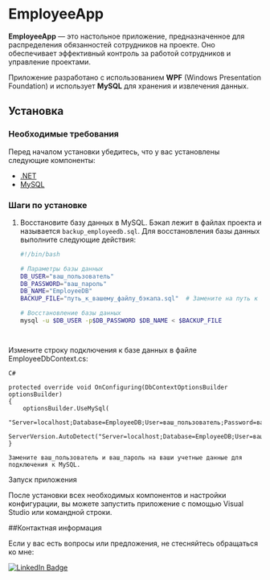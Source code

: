# EmployeeApp

**EmployeeApp** — это настольное приложение, предназначенное для распределения обязанностей сотрудников на проекте. Оно обеспечивает эффективный контроль за работой сотрудников и управление проектами.

Приложение разработано с использованием **WPF** (Windows Presentation Foundation) и использует **MySQL** для хранения и извлечения данных.

## Установка

### Необходимые требования

Перед началом установки убедитесь, что у вас установлены следующие компоненты:

- [.NET](https://dotnet.microsoft.com/download/dotnet)
- [MySQL](https://dev.mysql.com/downloads/mysql/)

### Шаги по установке

1. Восстановите базу данных в MySQL. Бэкап лежит в файлах проекта и называется `backup_employeedb.sql`. Для восстановления базы данных выполните следующие действия:

   ```bash
   #!/bin/bash

   # Параметры базы данных
   DB_USER="ваш_пользователь"
   DB_PASSWORD="ваш_пароль"
   DB_NAME="EmployeeDB"
   BACKUP_FILE="путь_к_вашему_файлу_бэкапа.sql"  # Замените на путь к backup_employeedb.sql

   # Восстановление базы данных
   mysql -u $DB_USER -p$DB_PASSWORD $DB_NAME < $BACKUP_FILE




Измените строку подключения к базе данных в файле EmployeeDbContext.cs:
   
    C#

    protected override void OnConfiguring(DbContextOptionsBuilder optionsBuilder)
    {
        optionsBuilder.UseMySql(
            "Server=localhost;Database=EmployeeDB;User=ваш_пользователь;Password=ваш_пароль;",
            ServerVersion.AutoDetect("Server=localhost;Database=EmployeeDB;User=ваш_пользователь;Password=ваш_пароль;"));
    }

    Замените ваш_пользователь и ваш_пароль на ваши учетные данные для подключения к MySQL.

Запуск приложения

После установки всех необходимых компонентов и настройки конфигурации, вы можете запустить приложение с помощью Visual Studio или командной строки.

##Контактная информация

Если у вас есть вопросы или предложения, не стесняйтесь обращаться ко мне:

<a href="https://www.linkedin.com/in/%D0%B1%D0%BE%D1%80%D0%B8%D1%81-%D1%81%D1%82%D0%B0%D1%81%D0%B5%D0%B2-a416b5287/" target="_blank">

<img alt="LinkedIn Badge" src="https://img.shields.io/badge/LinkedIn-blue?style=for-the-badge&logo=linkedin">

</a>

